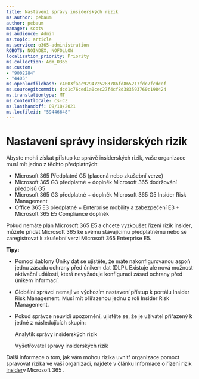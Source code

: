 ```yaml
---
title: Nastavení správy insiderských rizik
ms.author: pebaum
author: pebaum
manager: scotv
ms.audience: Admin
ms.topic: article
ms.service: o365-administration
ROBOTS: NOINDEX, NOFOLLOW
localization_priority: Priority
ms.collection: Adm_O365
ms.custom:
- "9002284"
- "4405"
ms.openlocfilehash: c4003faac9294725283786fd865217fdc7fcdcef
ms.sourcegitcommit: dcd1c76ced1a0cec27f4cf8d383593760c198424
ms.translationtype: MT
ms.contentlocale: cs-CZ
ms.lasthandoff: 09/18/2021
ms.locfileid: "59446648"
---
```

# <a name="set-up-insider-risk-management"></a>Nastavení správy insiderských rizik

Abyste mohli získat přístup ke správě insiderských rizik, vaše organizace musí mít jedno z těchto předplatných:

- Microsoft 365 Předplatné G5 (placená nebo zkušební verze)
- Microsoft 365 G3 předplatné + doplněk Microsoft 365 dodržování předpisů G5
- Microsoft 365 G3 předplatné + doplněk Microsoft 365 G5 Insider Risk Management
- Office 365 E3 předplatné + Enterprise mobility a zabezpečení E3 + Microsoft 365 E5 Compliance doplněk

Pokud nemáte plán Microsoft 365 E5 a chcete vyzkoušet řízení rizik insider, můžete přidat Microsoft 365 ke svému stávajícímu předplatnému nebo se zaregistrovat k zkušební verzi Microsoft 365 Enterprise E5.

**Tipy:**

- Pomocí šablony Úniky dat se ujistěte, že máte nakonfigurovanou aspoň jednu zásadu ochrany před únikem dat (DLP). Existuje ale nová možnost aktivační události, která nevyžaduje konfiguraci zásad ochrany před únikem informací.

- Globální správci nemají ve výchozím nastavení přístup k portálu Insider Risk Management. Musí mít přiřazenou jednu z rolí Insider Risk Management.

- Pokud správce neuvidí upozornění, ujistěte se, že je uživatel přiřazený k jedné z následujících skupin:

    Analytik správy insiderských rizik

    Vyšetřovatel správy insiderských rizik

Další informace o tom, jak vám mohou rizika uvnitř organizace pomoct spravovat rizika ve vaší organizaci, najdete v článku Informace o řízení rizik [insider](https://docs.microsoft.com/microsoft-365/compliance/insider-risk-management)v Microsoft 365 .